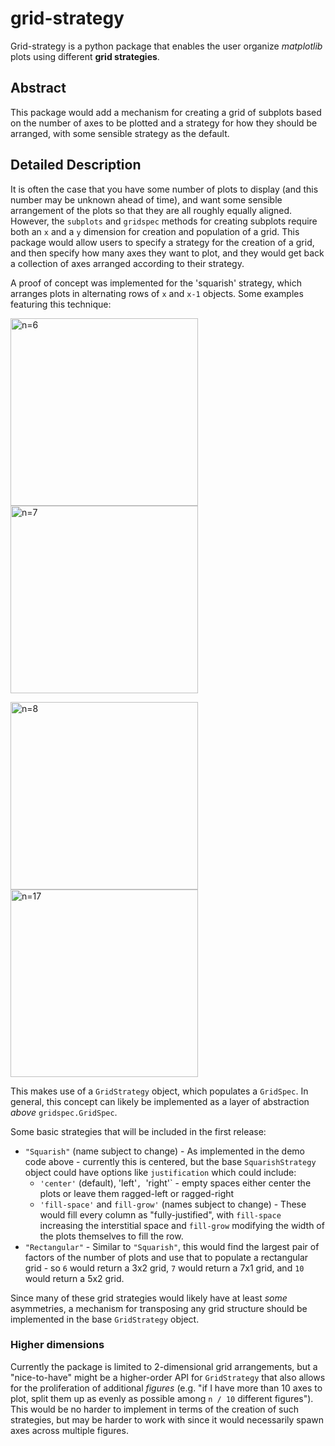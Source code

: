 # grid-strategy

Grid-strategy is a python package that enables the user
organize _matplotlib_ plots using different **grid strategies**.

Abstract
--------

This package would add a mechanism for creating a grid of
subplots based on the number of axes to be plotted and
a strategy for how they should be arranged, with some
sensible strategy as the default.

Detailed Description
---------------------

It is often the case that you have some number of 
plots to display (and this number may be unknown 
ahead of time), and want some sensible arrangement 
of the plots so that they are all roughly equally 
aligned. However, the `subplots` and `gridspec` 
methods for creating subplots require both an `x` 
and a `y` dimension for creation and population of 
a grid. This package would allow users to specify a 
strategy for the creation of a grid, and then specify 
how many axes they want to plot, and they would
get back a collection of axes arranged according 
to their strategy.

A proof of concept was implemented for the 'squarish' 
strategy, which arranges plots in alternating rows 
of `x` and `x-1` objects. Some examples featuring this
technique:

<img src="https://gist.github.com/pganssle/afde3d9ae1e9f1d9349cff4a00ddead0/raw/b82d5c2fa3ab34579cfdd4e28be058230fdde199/grid_arrangement06.png" width="300" alt="n=6"> <img src="https://gist.github.com/pganssle/afde3d9ae1e9f1d9349cff4a00ddead0/raw/b82d5c2fa3ab34579cfdd4e28be058230fdde199/grid_arrangement07.png" width="300" alt="n=7">

<img src="https://gist.github.com/pganssle/afde3d9ae1e9f1d9349cff4a00ddead0/raw/b82d5c2fa3ab34579cfdd4e28be058230fdde199/grid_arrangement08.png" width="300" alt="n=8"> <img src="https://gist.github.com/pganssle/afde3d9ae1e9f1d9349cff4a00ddead0/raw/b82d5c2fa3ab34579cfdd4e28be058230fdde199/grid_arrangement17.png" width="300" alt="n=17">

This makes use of a `GridStrategy` object, which populates a `GridSpec`. In general, this concept can likely be implemented as a layer of abstraction *above* `gridspec.GridSpec`.

Some basic strategies that will be included in the first release:

- `"Squarish"` (name subject to change) - As implemented in the demo code above - currently this is centered, but the base `SquarishStrategy` object could have options like `justification` which could include:
    - `'center'` (default), 'left'`, `'right'` - empty spaces either center the plots or leave them ragged-left or ragged-right
    - `'fill-space'` and `fill-grow'` (names subject to change) - These would fill every column as "fully-justified", with `fill-space` increasing the interstitial space and `fill-grow` modifying the width of the plots themselves to fill the row.
- `"Rectangular"` - Similar to `"Squarish"`, this would find the largest pair of factors of the number of plots and use that to populate a rectangular grid - so `6` would return a 3x2 grid, `7` would return a 7x1 grid, and `10` would return a 5x2 grid.

Since many of these grid strategies would likely have at least *some* asymmetries, a mechanism for transposing any grid structure should be implemented in the base `GridStrategy` object.

### Higher dimensions

Currently the package is limited to 2-dimensional 
grid arrangements, but a "nice-to-have" might be 
a higher-order API for `GridStrategy` that also allows 
for the proliferation of additional *figures* (e.g. 
"if I have more than 10 axes to plot, split them 
up as evenly as possible among `n / 10` different 
figures"). This would be no harder to implement 
in terms of the creation of such strategies, but 
may be harder to work with since it would 
necessarily spawn axes across multiple figures.
